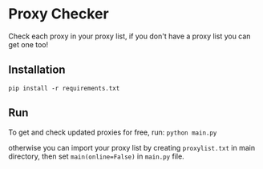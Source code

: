 # Proxy Checker
Check each proxy in your proxy list, if you don't have a proxy list you can get one too!

## Installation
`pip install -r requirements.txt`

## Run
To get and check updated proxies for free, run:
`python main.py`


otherwise you can import your proxy list by creating `proxylist.txt` in main directory,
then set `main(online=False)` in `main.py` file.


